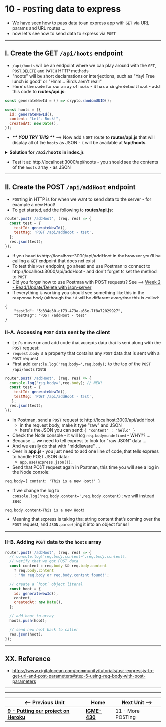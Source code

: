 # 10 - `POST`ing data to express

- We have seen how to pass data to an express app with `GET` via URL params and URL routes ...
- now let's see how to send data to express via `POST`

---

## I. Create the GET `/api/hoots` endpoint

- `/api/hoots` will be an endpoint where we can play around with the `GET`, `POST`,`DELETE` and `PATCH` HTTP methods
- "hoots" will be short declamations or interjections, such as "Yay! Free lunch is good" or "Hmm... Birds aren't real!"
- Here's the code for our array of `hoots` - it has a single default hoot - add this code to  **routes/api.js**:

```js
const generateNewId = () => crypto.randomUUID();

const hoots = [{
  id: generateNewId(),
  content: "Let's Rock!",
  createdAt: new Date(),
}];
```

- ***\*\* YOU TRY THIS \*\**** --> Now add a `GET` route to **routes/api.js** that will display all of the `hoots` as JSON - it will be available at **/api/hoots**

<details>
  <summary><b>Solution for <kbd>/api/hoots</kbd> in index.js</b></summary>
  <code>
   router.get('/hoots', (req, res) => {
    res.json(hoots);
   });
  </code>
</details>

- Test it at: http://localhost:3000/api/hoots - you should see the contents of the `hoots` array - as JSON

---

## II. Create the POST `/api/addHoot` endpoint
- `POST`ing in HTTP is for when we want to send data to the server - for example a new Hoot!
- To get started, add the following to **routes/api.js**:

```js
router.post('/addHoot', (req, res) => {
  const test = {
    testId: generateNewId(),
    testMsg: 'POST /api/addHoot - test',
  };
  res.json(test);
});
```

- If you head to http://localhost:3000/api/addHoot in the browser you'll be calling a `GET` endpoint that does not exist
- To test this `POST` endpoint, go ahead and use Postman to connect to http://localhost:3000/api/addHoot - and don't forget to set the method to `POST`
- Did you forget how to use Postman with POST requests? See --> [Week 2 - Read/Update/Delete with json-server](5-read-update-delete-json-server.md#iii-get--post-endpoints)
- If everything is working you should see something like this in the response body (although the `id` will be different everytime this is called:

```
{
    "testId": "5d334e30-cf73-473a-a66e-7f8a72029927",
    "testMsg": "POST /addHoot - test"
}
```

### II-A. Accessing `POST` data sent by the client
- Let's move on and add code that accepts data that is sent along with the `POST` request:
- `request.body` is a property that contains any `POST` data that is sent with a `POST` request
- First add `console.log('req.body=',req.body);` to the top of the `POST` `/api/hoots` route

```js
router.post('/addHoot', (req, res) => {
  console.log('req.body=',req.body); // NEW!
  const test = {
    testId: generateNewId(),
    testMsg: 'POST /api/addHoot - test',
   };
  res.json(test);
});
```

- In Postman, send a `POST` request to http://localhost:3000/api/addHoot
  - in the request body, make it type "raw" and JSON
  - here's the JSON you can send: `{ "content" : "hello" }`
- Check the Node console - it will log `req.body=undefined` - WHY??  ...
- Because ... we need to tell express to look for "raw JSON" data ...
- And we easily do that with "middleware" ...
- Over in **app.js** - you just need to add one line of code, that tells express to handle POST JSON data:
  - `app.use(express.json());`
- Send that POST request again in Postman, this time you will see a log in the Node console:

```
req.body={ content: 'This is a new Hoot!' }
```

- If we change the log to `console.log('req.body.content=',req.body.content);` we will instead see:

```
req.body.content=This is a new Hoot!
```
- Meaning that express is taking that string content that's coming over the `POST` request, and `JSON.parse()`ing it into an object for us!

---

### II-B. Adding `POST` data to the `hoots` array 

```js
router.post('/addHoot', (req, res) => {
  // console.log('req.body.content=',req.body.content);
  // verify that we got POST data
  const content = req.body && req.body.content
    ? req.body.content
    : 'No req.body or req.body.content found!';

  // create a `hoot` object literal
  const hoot = {
    id: generateNewId(),
    content,
    createdAt: new Date(),
  };

  // add hoot to array
  hoots.push(hoot);

  // send new hoot back to caller
  res.json(hoot);
});
```

--- 
## XX. Reference
- https://www.digitalocean.com/community/tutorials/use-expressjs-to-get-url-and-post-parameters#step-5-using-req-body-with-post-parameters


---
---

| <-- Previous Unit | Home | Next Unit -->
| --- | --- | --- 
| [**9 - Putting our project on Heroku**](9-putting-project-on-heroku.md)  |  [**IGME-430**](../) | 11 - More POSTing

